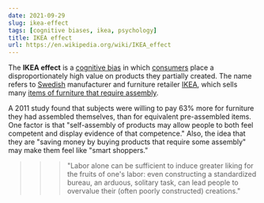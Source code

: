 ```yaml
---
date: 2021-09-29
slug: ikea-effect
tags: [cognitive biases, ikea, psychology]
title: IKEA effect
url: https://en.wikipedia.org/wiki/IKEA_effect
---
```


The **IKEA effect** is a [cognitive bias](https://en.wikipedia.org/wiki/Cognitive_bias) in which [consumers](https://en.wikipedia.org/wiki/Consumer) place a disproportionately high value on products they partially created. The name refers to [Swedish](https://en.wikipedia.org/wiki/Sweden) manufacturer and furniture retailer [IKEA](https://en.wikipedia.org/wiki/IKEA), which sells many [items of furniture that require assembly](https://en.wikipedia.org/wiki/Ready-to-assemble_furniture).

A 2011 study found that subjects were willing to pay 63% more for furniture they had assembled themselves, than for equivalent pre-assembled items. One factor is that "self-assembly of products may allow people to both feel competent and display evidence of that competence." Also, the idea that they are "saving money by buying products that require some assembly" may make them feel like "smart shoppers."

>>>  "Labor alone can be sufficient to induce greater liking for the fruits of one's labor: even constructing a standardized bureau, an arduous, solitary task, can lead people to overvalue their (often poorly constructed) creations."


